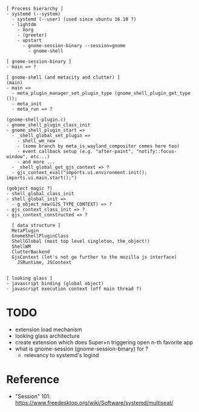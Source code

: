 <!--
{
  "title": "Gnome Shell Architecture",
  "date": "2017-03-28T20:04:18+09:00",
  "category": "",
  "tags": ["gnome", "gtk", "javascript", "source"],
  "draft": true
}
-->

```
[ Process hierarchy ]
- systemd (--system)
  - systemd (--user) (used since ubuntu 16.10 ?)
  - lightdm
    - Xorg
    - (greeter)
    - upstart
      - gnome-session-binary --session=gnome
        - gnome-shell

[ gnome-session-binary ]
- main => ?

[ gnome-shell (and metacity and clutter) ]
(main)
- main =>
  - meta_plugin_manager_set_plugin_type (gnome_shell_plugin_get_type ());
  - meta_init
  - meta_run => ?

(gnome-shell-plugin.c)
- gnome_shell_plugin_class_init
- gnome_shell_plugin_start =>
  - _shell_global_set_plugin =>
    - shell_wm_new
    - (some branch by meta_is_wayland_compositor comes here too)
    - event callback setup (e.g. "after-paint", "notify::focus-window", etc...)
    - and more ...
  - _shell_global_get_gjs_context => ?
  - gjs_context_eval("imports.ui.environment.init(); imports.ui.main.start();")

(gobject magic ?)
- shell_global_class_init
- shell_global_init =>
  - g_object_new(GJS_TYPE_CONTEXT) => ?
- gjs_context_class_init => ?
- gjs_context_constructed => ?

  [ data structure ]
  MetaPlugin
  GnomeShellPluginClass
  ShellGlobal (most top level singleton, the_object!)
  ShellWM
  ClutterBackend
  GjsContext (let's not go further to the mozilla js interface)
    JSRuntime, JSContext


[ looking glass ]
- javascript binding (global object)
- javascript execution context (off main thread ?)
```

# TODO

- extension load mechanism
- looking glass architecture
- create extension which does Super+n triggering open n-th favorite app
- what is gnome-session (gnome-session-binary) for ?
  - relevancy to systemd's logind

# Reference

- "Session" 101: https://www.freedesktop.org/wiki/Software/systemd/multiseat/

